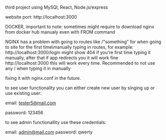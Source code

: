 third project using MySQl, React, Node.js/express

website port: http://localhost:3000

DOCKER, important to note:
sometimes might require to download nginx from docker hub manualy even with FROM command

NGINX has a problem with going to routes like /"something" for when going to site for the first time\manually typing in routes, for example:
http://localhost:3000/login might show 404 if you're first time typing it manually, after that if app redirects you it will work fine
http://localhost:3000 this will work every time. Recommended to not use any / when typing it in manually

fixing it with nginx.conf in the future.

to see user functionality you can either create new user by singing up or use existing user:

email: tester5@mail.com

password: 123456

to see admin functionallity use these credentials:

email: admin@mail.com
password: qwerty